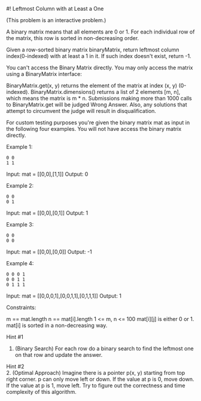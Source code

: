 #! Leftmost Column with at Least a One

(This problem is an interactive problem.)

A binary matrix means that all elements are 0 or 1. For each individual row of the matrix, this row is sorted in non-decreasing order.

Given a row-sorted binary matrix binaryMatrix, return leftmost column index(0-indexed) with at least a 1 in it. If such index doesn't exist, return -1.

You can't access the Binary Matrix directly.  You may only access the matrix using a BinaryMatrix interface:

BinaryMatrix.get(x, y) returns the element of the matrix at index (x, y) (0-indexed).
BinaryMatrix.dimensions() returns a list of 2 elements [m, n], which means the matrix is m * n.
Submissions making more than 1000 calls to BinaryMatrix.get will be judged Wrong Answer.  Also, any solutions that attempt to circumvent the judge will result in disqualification.

For custom testing purposes you're given the binary matrix mat as input in the following four examples. 
You will not have access the binary matrix directly.

Example 1:

	0 0
	1 1

Input: mat = [[0,0],[1,1]]
Output: 0

Example 2:

	0 0
	0 1

Input: mat = [[0,0],[0,1]]
Output: 1

Example 3:

	0 0
	0 0

Input: mat = [[0,0],[0,0]]
Output: -1

Example 4:

	0 0 0 1
	0 0 1 1
	0 1 1 1

Input: mat = [[0,0,0,1],[0,0,1,1],[0,1,1,1]]
Output: 1
 

Constraints:

m == mat.length
n == mat[i].length
1 <= m, n <= 100
mat[i][j] is either 0 or 1.
mat[i] is sorted in a non-decreasing way.


Hint #1  
1. (Binary Search) For each row do a binary search to find the leftmost one on that row and update the answer.

Hint #2  
2. (Optimal Approach) Imagine there is a pointer p(x, y) starting from top right corner. p can only move left or down. If the value at p is 0, move down. If the value at p is 1, move left. Try to figure out the correctness and time complexity of this algorithm.